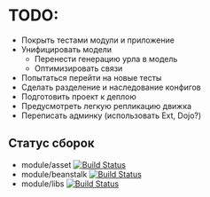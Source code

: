 # TODO:
* Покрыть тестами модули и приложение
* Унифицировать модели
  * Перенести генерацию урла в модель
  * Оптимизировать связи
* Попытаться перейти на новые тесты
* Сделать разделение и наследование конфигов
* Подготовить проект к деплою
* Предусмотреть легкую репликацию движка
* Переписать админку (использовать Ext, Dojo?)

## Статус сборок
* module/asset [![Build Status](https://secure.travis-ci.org/nergal/kohana-asset.png)](https://secure.travis-ci.org/nergal/kohana-asset/)
* module/beanstalk [![Build Status](https://secure.travis-ci.org/nergal/kohana-beanstalkd.png)](https://secure.travis-ci.org/nergal/kohana-beanstalkd/)
* module/libs [![Build Status](https://secure.travis-ci.org/nergal/kohana-libs.png)](https://secure.travis-ci.org/nergal/kohana-libs/)